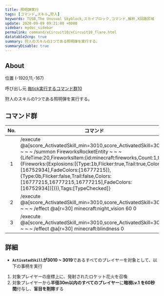 ```yaml
---
title: 照明弾実行
tags: [コマンド,スキル,狩人]
keywords: TUSB,The Unusual Skyblock,スカイブロック,コマンド,解析,X回路区域
update: 2020-09-09 09:21:00 +0000
sidebar: mydoc_sidebar
permalink: command/xCircuit10/xCircuit10_flare.html
datatable2cnp: true
summary: 狩人のスキルの1つである照明弾を実行する。
summaryDisable: true
---
```


## About

<span class="tagYellow">位置</span> (-1920,11,-167)

<span class="tagBlack">呼び出し元</span> [毎tick実行するコマンド群10]({{site.baseurl}}/command/xCircuit10/xCircuit10_command.html)

狩人のスキルの1つである照明弾を実行する。

## コマンド群

<div class="datatabel2cnp-begin"></div>

|No.|コマンド|
|:-:|-|
|1|/execute @a[score_ActivatedSkill_min=3010,score_ActivatedSkill=3019] ~ ~ ~ /summon FireworksRocketEntity ~ ~ ~ {LifeTime:20,FireworksItem:{id:minecraft:fireworks,Count:1,tag:{Fireworks:{Explosions:[{Type:1b,Flicker:true,Trail:true,Colors:[16752934],FadeColors:[16777215]},{Type:0b,Flicker:false,Trail:false,Colors:[16777215,16777215,16777215],FadeColors:[16752934]}]}}},Tags:[TypeChecked]}|
|2|/execute @a[score_ActivatedSkill_min=3010,score_ActivatedSkill=3019] ~ ~ ~ /effect @a[r=30] minecraft:night_vision 60 0|
|3|/execute @a[score_ActivatedSkill_min=3010,score_ActivatedSkill=3019] ~ ~ ~ /effect @a[r=30] minecraft:blindness 0|

<div class="datatabel2cnp-end"></div>

## 詳細

- **`ActivatedSkill`が3010 ~ 3019**であるすべてのプレイヤーを対象として、以下の事柄を実行

1. 対象プレイヤーの座標上に、発射されたロケット花火を召喚
2. 対象プレイヤーから**半径30m以内のすべてのプレイヤー**に**暗視Lv.1 を60秒間**付与し、**盲目を削除**する

